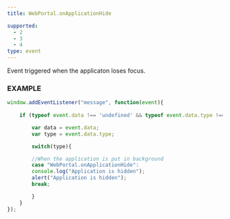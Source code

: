 ```yaml
---
title: WebPortal.onApplicationHide

supported:
  - 2
  - 3
  - 4
type: event
---
```


Event triggered when the applicaton loses focus.

### EXAMPLE

```javascript
window.addEventListener("message", function(event){
	
	if (typeof event.data !== 'undefined' && typeof event.data.type !== 'undefined' ){

	    var data = event.data;
	    var type = event.data.type;

	    switch(type){

		//When the application is put in background    
	    case "WebPortal.onApplicationHide":  
		console.log("Application is hidden");
		alert("Application is hidden");
		break;

	    }
	}
});
```